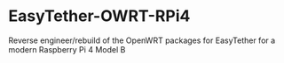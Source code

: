 # EasyTether-OWRT-RPi4
Reverse engineer/rebuild of the OpenWRT packages for EasyTether for a modern Raspberry Pi 4 Model B
